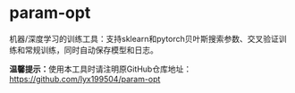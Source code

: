 # param-opt
机器/深度学习的训练工具：支持sklearn和pytorch贝叶斯搜索参数、交叉验证训练和常规训练，同时自动保存模型和日志。

<b>温馨提示：</b>使用本工具时请注明原GitHub仓库地址：https://github.com/lyx199504/param-opt